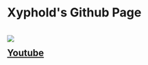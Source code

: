 <h1><strong>Xyphold's Github Page</strong></h1>
<br>

<a  href="https://github.com/anuraghazra/anuraghazra.github.io">
  <img align="left" src="https://github-readme-stats.vercel.app/api/top-langs/?username=BrendanBetterman&show_icons=true&theme=dark" />
</a>
<a href="https://www.youtube.com/channel/UCa6zN-WOC0WXx2hW2QxDoyg"/>
<h2><strong>Youtube</h2></a>
<a href="https://www.youtube.com/channel/UCa6zN-WOC0WXx2hW2QxDoyg">

</a>
